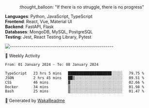 <p align="center"> 
  :thought_balloon: "If there is no struggle, there is no progress"
</p>

<p align="left">
  <strong>Languages</strong>: Python, JavaScript, TypeScript<br>
  <strong>Frontend</strong>: React, Vue, Material UI<br>
  <strong>Backend</strong>: FastAPI, Flask<br>
  <strong>Databases</strong>: MongoDB, MySQL, PostgreSQL<br>
  <strong>Testing</strong>: Jest, React Testing Library, Pytest<br>
</p>

![-----------------------------------------------------](https://raw.githubusercontent.com/andreasbm/readme/master/assets/lines/vintage.png)

🎯 Weekly Activity

<!--START_SECTION:waka-->

```txt
From: 01 January 2024 - To: 08 January 2024

TypeScript   23 hrs 5 mins   ████████████████████░░░░░   79.75 %
JSON         2 hrs 45 mins   ██▒░░░░░░░░░░░░░░░░░░░░░░   09.51 %
CSS          46 mins         ▓░░░░░░░░░░░░░░░░░░░░░░░░   02.66 %
Docker       34 mins         ▒░░░░░░░░░░░░░░░░░░░░░░░░   01.98 %
Bash         25 mins         ▒░░░░░░░░░░░░░░░░░░░░░░░░   01.47 %
```

<!--END_SECTION:waka-->


🚀 Generated by [WakaReadme](https://github.com/athul/waka-readme)
